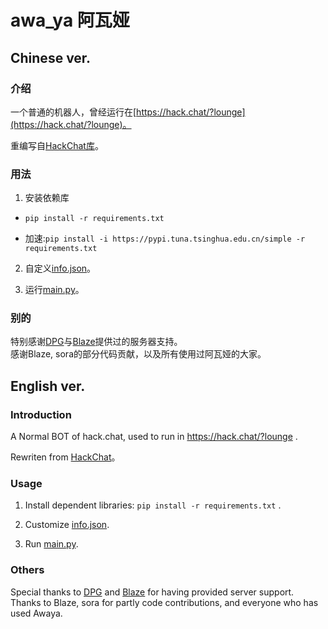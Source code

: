 # awa_ya 阿瓦娅
## Chinese ver.
### 介绍
一个普通的机器人，曾经运行在[https://hack.chat/?lounge](https://hack.chat/?lounge)。 

重编写自[HackChat库](https://github.com/gkbrk/hackchat)。  

### 用法
1. 安装依赖库
- ```pip install -r requirements.txt``` 

- 加速:```pip install -i https://pypi.tuna.tsinghua.edu.cn/simple -r requirements.txt ```

2. 自定义[info.json](files/info.json)。  

3. 运行[main.py](main.py)。  

### 别的
特别感谢[DPG](https://github.com/Doppelglower)与[Blaze](https://github.com/geGDVS)提供过的服务器支持。  
感谢Blaze, sora的部分代码贡献，以及所有使用过阿瓦娅的大家。

## English ver.
### Introduction
A Normal BOT of hack.chat, used to run in https://hack.chat/?lounge .  
  
Rewriten from [HackChat](https://github.com/gkbrk/hackchat)。

### Usage
1. Install dependent libraries: ```pip install -r requirements.txt``` .   

2. Customize [info.json](files/info.json).

3. Run [main.py](main.py).  

### Others
Special thanks to [DPG](https://github.com/Doppelglower) and [Blaze](https://github.com/geGDVS) for having provided server support.  
Thanks to Blaze, sora for partly code contributions, and everyone who has used Awaya.
